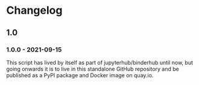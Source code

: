 # Changelog

## 1.0

### 1.0.0 - 2021-09-15

This script has lived by itself as part of jupyterhub/binderhub until now, but
going onwards it is to live in this standalone GitHub repository and be
published as a PyPI package and Docker image on quay.io.
